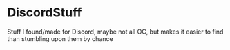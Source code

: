 # DiscordStuff

Stuff I found/made for Discord, maybe not all OC, but makes it easier to find than stumbling upon them by chance
